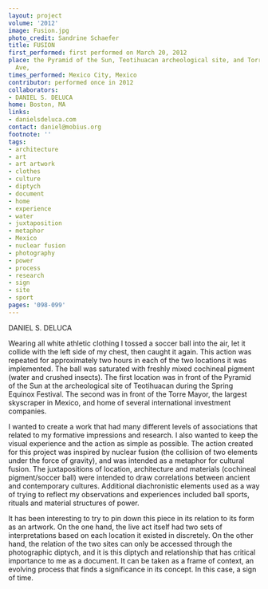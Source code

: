 ```yaml
---
layout: project
volume: '2012'
image: Fusion.jpg
photo_credit: Sandrine Schaefer
title: FUSION
first_performed: first performed on March 20, 2012
place: the Pyramid of the Sun, Teotihuacan archeological site, and Torre Mayor, Reforma
  Ave,
times_performed: Mexico City, Mexico
contributor: performed once in 2012
collaborators:
- DANIEL S. DELUCA
home: Boston, MA
links:
- danielsdeluca.com
contact: daniel@mobius.org
footnote: ''
tags:
- architecture
- art
- art artwork
- clothes
- culture
- diptych
- document
- home
- experience
- water
- juxtaposition
- metaphor
- Mexico
- nuclear fusion
- photography
- power
- process
- research
- sign
- site
- sport
pages: '098-099'
---
```


DANIEL S. DELUCA

Wearing all white athletic clothing I tossed a soccer ball into the air, let it collide with the left side of my chest, then caught it again. This action was repeated for approximately two hours in each of the two locations it was implemented. The ball was saturated with freshly mixed cochineal pigment (water and crushed insects). The first location was in front of the Pyramid of the Sun at the archeological site of Teotihuacan during the Spring Equinox Festival. The second was in front of the Torre Mayor, the largest skyscraper in Mexico, and home of several international investment companies.

I wanted to create a work that had many different levels of associations that related to my formative impressions and research. I also wanted to keep the visual experience and the action as simple as possible. The action created for this project was inspired by nuclear fusion (the collision of two elements under the force of gravity), and was intended as a metaphor for cultural fusion. The juxtapositions of location, architecture and materials (cochineal pigment/soccer ball) were intended to draw correlations between ancient and contemporary cultures. Additional diachronistic elements used as a way of trying to reflect my observations and experiences included ball sports, rituals and material structures of power.

It has been interesting to try to pin down this piece in its relation to its form as an artwork. On the one hand, the live act itself had two sets of interpretations based on each location it existed in discretely. On the other hand, the relation of the two sites can only be accessed through the photographic diptych, and it is this diptych and relationship that has critical importance to me as a document. It can be taken as a frame of context, an evolving process that finds a significance in its concept. In this case, a sign of time.
